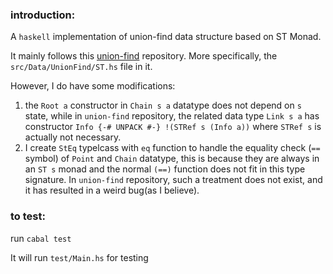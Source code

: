 ### introduction:
A `haskell` implementation of union-find data structure based on ST Monad.

It mainly follows this [union-find](https://github.com/nominolo/union-find) repository. More specifically, the `src/Data/UnionFind/ST.hs` file in it. 

However, I do have some modifications:
  1. the `Root a` constructor in `Chain s a` datatype does not depend on `s` state, while in `union-find` repository, the related data type `Link s a` has constructor `Info {-# UNPACK #-} !(STRef s (Info a))` where `STRef s` is actually not necessary.
  2. I create `StEq` typelcass with `eq` function to handle the equality check (`==` symbol) of `Point` and `Chain` datatype, this is because they are always in an `ST s` monad and the normal `(==)` function does not fit in this type signature. In `union-find` repository, such a treatment does not exist, and it has resulted in a weird bug(as I believe). 

### to test:

run `cabal test`

It will run `test/Main.hs` for testing
